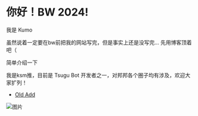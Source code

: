 

# 你好！BW 2024!

我是 Kumo

虽然说着一定要在bw前把我的网站写完，但是事实上还是没写完...
先用博客顶着吧（

简单介绍一下

我是ksm推，目前是 Tsugu Bot 开发者之一，对邦邦各个圈子均有涉及，欢迎大家扩列！

<!-- 跳转到根目录的old/add -->
- [Old Add](https://kumo.ltd/old/add)


![图片](https://en.bang-dream.com/wordpress/wp-content/uploads/20221003213030/BGD_OS_HPheader_FOOTER_PC-3.jpg)
